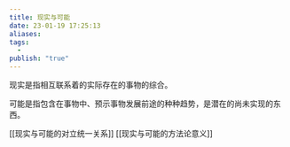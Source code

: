 ```yaml
---
title: 现实与可能
date: 23-01-19 17:25:13
aliases: 
tags:
  - 
publish: "true"
---
```


现实是指相互联系着的实际存在的事物的综合。

可能是指包含在事物中、预示事物发展前途的种种趋势，是潜在的尚未实现的东西。

[[现实与可能的对立统一关系]]
[[现实与可能的方法论意义]]
